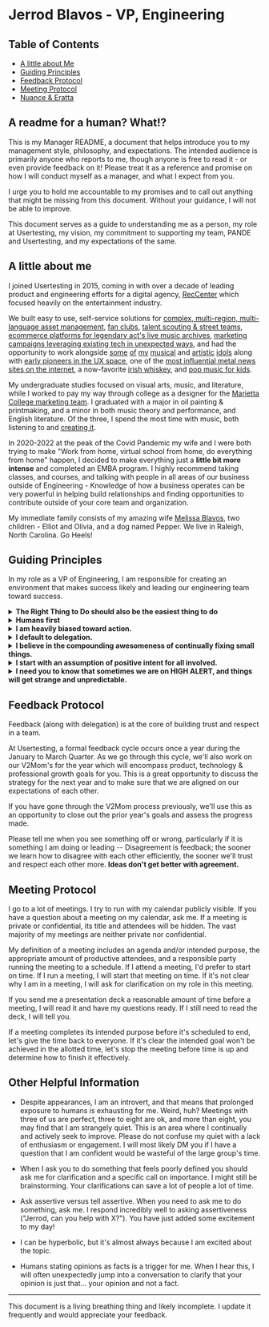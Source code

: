 
# Jerrod Blavos - VP, Engineering

## Table of Contents

- [A little about Me](#a-little-about-me)
- [Guiding Principles](#guiding-principles)
- [Feedback Protocol](#feedback-protocol)
- [Meeting Protocol](#meeting-protocol)
- [Nuance & Eratta](#nuance-and-errata)

## A readme for a human?  What!?

This is my Manager README, a document that helps introduce you to my management style, philosophy, and expectations. The intended audience is primarily anyone who reports to me, though anyone is free to read it - or even provide feedback on it! Please treat it as a reference and promise on how I will conduct myself as a manager, and what I expect from you.

I urge you to hold me accountable to my promises and to call out anything that might be missing from this document. Without your guidance, I will not be able to improve.

This document serves as a guide to understanding me as a person, my role at Usertesting, my vision, my commitment to supporting my team, PANDE and Usertesting, and my expectations of the same.

## A little about me

I joined Usertesting in 2015, coming in with over a decade of leading product and engineering efforts for a digital agency, [RecCenter](https://reccenter.com/) which focused heavily on the entertainment industry.

We built easy to use, self-service solutions for [complex, multi-region, multi-language asset management](https://www.wmg.com), [fan clubs](https://www.roadrunnerrecords.com), [talent scouting & street teams](https://www.redbullrecords.com), [ecommerce platforms for legendary act's live music archives](https://www.nytimes.com/2011/11/26/arts/music/fugazi-live-series-a-post-punk-bands-archive-of-shows.html),  [marketing campaigns leveraging existing tech in unexpected ways](https://www.nbcnews.com/id/wbna55011838), and had the opportunity to work alongside [some](https://smashingpumpkins.com) [of](https://www.coheedandcambria.com) [my]() [musical](https://www.gojira-music.com) and [artistic](https://www.paulfrank.com) [idols](https://en.wikipedia.org/wiki/Black_Francis) along with [early pioneers in the UX space](https://medium.com/@adaptivepath), one of the [most influential metal news sites on the internet](https://blabbermouth.net), a now-favorite [irish whiskey](https://www.coheedandcambria.com), and [pop music for kids](https://kidzbop.com).

My undergraduate studies focused on visual arts, music,  and literature, while I worked to pay my way through college as a designer for the [Marietta College marketing team](https://www.marietta.edu/communication-brand). I graduated with a major in oil painting & printmaking, and a minor in both music theory and performance, and English literature. Of the three, I spend the most time with music, both listening to and [creating it](https://soundcloud.com/blavos/sets/bound).

In 2020-2022 at the peak of the Covid Pandemic my wife and I were both trying to make "Work from home, virtual school from home, do everything from home" happen, I decided to make everything just a **little bit more intense** and completed an EMBA program. I highly recommend taking classes, and courses, and talking with people in all areas of our business outside of Engineering - Knowledge of how a business operates can be very powerful in helping build relationships and finding opportunities to contribute outside of your core team and organization.

My immediate family consists of my amazing wife [Melissa Blavos](https://www.linkedin.com/in/mblavos/), two children - Elliot and Olivia, and a dog named Pepper. We live in Raleigh, North Carolina. Go Heels!

## Guiding Principles

In my role as a VP of Engineering, I am responsible for creating an environment that makes success likely and leading our engineering team toward success. 

<details>

  <summary>
    <strong>The Right Thing to Do should also be the easiest thing to do</strong>
  </summary>

    • Compliance as code
    • Local & Build Automation
    • Health checks
    • Style guide enforcement
    • Custom Linters
    • Pre-commit hooks
    • Helpful, auto-fixing deprecation messages

</details>

<details>
  <summary>
    <strong>Humans first</strong>
  </summary>

  Happy, informed, and productive humans build a fantastic product. I optimize for humans. Other leaders will maximize the business, the technology, or any different number of essential facets. Ideological diversity is critical to an effective team. All perspectives are relevant, and we need all these leaders, but my bias is toward building productive humans.

</details>

<details>
  <summary>
    <strong>I am heavily biased toward action. </strong>
  </summary>
Long meetings where we endlessly debate potential directions are often valuable, but I believe starting is the best way to begin learning and progress. This is not always the correct strategy. This strategy annoys those who like to debate.
</details>

<details>
  <summary>
    <strong>I default to delegation. </strong>
  </summary>
 The delegation of increasingly large, complex, and high-risk projects to my team is the correct way to build trust and grow the team. If you feel a thing I've delegated to you is too large, complex, or risky, you should tell me, and I will help. You should know that I would not make this delegation choice if I did not believe you would be successful. I am always willing to help.
</details>

<details>
  <summary>
    <strong>I believe in the compounding awesomeness of continually fixing small things. </strong>
  </summary>
 I believe quality assurance is everyone's responsibility, and there are bugs to be fixed everywhere… all the time. This is everyone’s responsibility, and I will give you side-eye if I see you avoiding investing in quality.
</details>

<details>
  <summary>
    <strong>I start with an assumption of positive intent for all involved. </strong>
  </summary>
 This has worked out well for me over my career. Yes, even when the sky is falling, and the humans are panicking, I will open the meeting with a joke.
</details>

<details>
  <summary>
    <strong>I need you to know that sometimes we are on HIGH ALERT, and things will get strange and unpredictable. </strong>
  </summary>
There is an exception to many of my practices and principles, which is when we are in a HIGH ALERT situation. HIGH-ALERT conditions usually involve existential threats to our product, team, and/or company. During this time, my usual people, process, and product protocols are secondary to countering this threat. If it is not apparent, I will alert you that I am in this state, along with my best guess, when we are done. If I am constantly in this state, something is fundamentally broken in my strategy. You should tell me this. I might be so busy that I need the reminder.
</details>



## Feedback Protocol

Feedback (along with delegation) is at the core of building trust and respect in a team.

At Usertesting, a formal feedback cycle occurs once a year during the January to March Quarter. As we go through this cycle, we'll also work on our V2Mom's for the year which will encompass product, technology & professional growth goals for you. This is a great opportunity to discuss the strategy for the next year and to make sure that we are aligned on our expectations of each other.

If you have gone through the V2Mom process previously, we'll use this as an opportunity to close out the prior year's goals and assess the progress made.

Please tell me when you see something off or wrong, particularly if it is something I am doing or leading -- Disagreement is feedback; the sooner we learn how to disagree with each other efficiently, the sooner we'll trust and respect each other more. **Ideas don't get better with agreement.**

## Meeting Protocol

I go to a lot of meetings. I try to run with my calendar publicly visible. If you have a question about a meeting on my calendar, ask me. If a meeting is private or confidential, its title and attendees will be hidden. The vast majority of my meetings are neither private nor confidential.

My definition of a meeting includes an agenda and/or intended purpose, the appropriate amount of productive attendees, and a responsible party running the meeting to a schedule. If I attend a meeting, I'd prefer to start on time. If I run a meeting, I will start that meeting on time. If it's not clear why I am in a meeting, I will ask for clarification on my role in this meeting.

If you send me a presentation deck a reasonable amount of time before a meeting, I will read it and have my questions ready. If I still need to read the deck, I will tell you.

If a meeting completes its intended purpose before it's scheduled to end, let's give the time back to everyone. If it's clear the intended goal won't be achieved in the allotted time, let's stop the meeting before time is up and determine how to finish it effectively.

## Other Helpful Information

- Despite appearances, I am an introvert, and that means that prolonged exposure to humans is exhausting for me. Weird, huh? Meetings with three of us are perfect, three to eight are ok, and more than eight, you may find that I am strangely quiet. This is an area where I continually and actively seek to improve. Please do not confuse my quiet with a lack of enthusiasm or engagement. I will most likely DM you if I have a question that I am confident would be wasteful of the large group's time.

- When I ask you to do something that feels poorly defined you should ask me for clarification and a specific call on importance. I might still be brainstorming. Your clarifications can save a lot of people a lot of time.

- Ask assertive versus tell assertive. When you need to ask me to do something, ask me. I respond incredibly well to asking assertiveness ("Jerrod, can you help with X?"). You have just added some excitement to my day!

- I can be hyperbolic, but it's almost always because I am excited about the topic.

- Humans stating opinions as facts is a trigger for me. When I hear this, I will often unexpectedly jump into a conversation to clarify that your opinion is just that… your opinion and not a fact.

---

This document is a living breathing thing and likely incomplete. I update it frequently and would appreciate your feedback.
